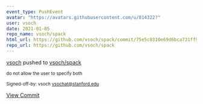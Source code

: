 ```yaml
---
event_type: PushEvent
avatar: "https://avatars.githubusercontent.com/u/814322?"
user: vsoch
date: 2021-01-05
repo_name: vsoch/spack
html_url: https://github.com/vsoch/spack/commit/75e5c8310e69d6bca731ff93d1a523977b12eaf6
repo_url: https://github.com/vsoch/spack
---
```


<a href='https://github.com/vsoch' target='_blank'>vsoch</a> pushed to <a href='https://github.com/vsoch/spack' target='_blank'>vsoch/spack</a>

<small>do not allow the user to specify both

Signed-off-by: vsoch <vsochat@stanford.edu></small>

<a href='https://github.com/vsoch/spack/commit/75e5c8310e69d6bca731ff93d1a523977b12eaf6' target='_blank'>View Commit</a>